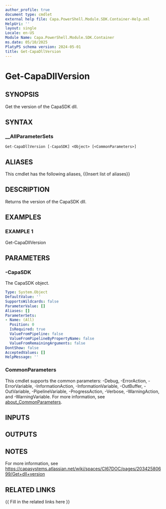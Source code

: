 ```yaml
---
author_profile: true
document type: cmdlet
external help file: Capa.PowerShell.Module.SDK.Container-Help.xml
HelpUri: ''
layout: single
Locale: en-US
Module Name: Capa.PowerShell.Module.SDK.Container
ms.date: 05/10/2025
PlatyPS schema version: 2024-05-01
title: Get-CapaDllVersion
---
```


# Get-CapaDllVersion

## SYNOPSIS

Get the version of the CapaSDK dll.

## SYNTAX

### __AllParameterSets

```
Get-CapaDllVersion [-CapaSDK] <Object> [<CommonParameters>]
```

## ALIASES

This cmdlet has the following aliases,
  {{Insert list of aliases}}

## DESCRIPTION

Returns the version of the CapaSDK dll.

## EXAMPLES

### EXAMPLE 1

Get-CapaDllVersion

## PARAMETERS

### -CapaSDK

The CapaSDK object.

```yaml
Type: System.Object
DefaultValue: ''
SupportsWildcards: false
ParameterValue: []
Aliases: []
ParameterSets:
- Name: (All)
  Position: 0
  IsRequired: true
  ValueFromPipeline: false
  ValueFromPipelineByPropertyName: false
  ValueFromRemainingArguments: false
DontShow: false
AcceptedValues: []
HelpMessage: ''
```

### CommonParameters

This cmdlet supports the common parameters: -Debug, -ErrorAction, -ErrorVariable,
-InformationAction, -InformationVariable, -OutBuffer, -OutVariable, -PipelineVariable,
-ProgressAction, -Verbose, -WarningAction, and -WarningVariable. For more information, see
[about_CommonParameters](https://go.microsoft.com/fwlink/?LinkID=113216).

## INPUTS

## OUTPUTS

## NOTES

For more information, see https://capasystems.atlassian.net/wiki/spaces/CI67DOC/pages/20342580699/Get+dll+version


## RELATED LINKS

{{ Fill in the related links here }}

